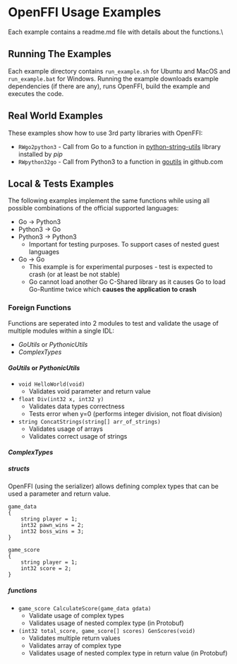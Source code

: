 # OpenFFI Usage Examples

Each example contains a readme.md file with details about the functions.\

## Running The Examples

Each example directory contains `run_example.sh` for Ubuntu and MacOS and `run_example.bat` for Windows. Running the example downloads example dependencies (if there are any), runs OpenFFI, build the example and executes the code.

## Real World Examples

These examples show how to use 3rd party libraries with OpenFFI:
* `RWgo2python3` - Call from Go to a function in [python-string-utils](https://pypi.org/project/python-string-utils/) library installed by *pip*
* `RWpython32go` - Call from Python3 to a function in [goutils](github.com/Masterminds/goutils) in github.com

## Local & Tests Examples

The following examples implement the same functions while using all possible combinations of the official supported languages:
* Go &rarr; Python3
* Python3 &rarr; Go
* Python3 &rarr; Python3
    * Important for testing purposes. To support cases of nested guest languages
* Go &rarr; Go
    * This example is for experimental purposes - test is expected to crash (or at least be not stable)
    * Go cannot load another Go C-Shared library as it causes Go to load Go-Runtime twice which **causes the application to crash**
    
### Foreign Functions

Functions are seperated into 2 modules to test and validate the usage of multiple modules within a single IDL:
* *GoUtils* or *PythonicUtils*
* *ComplexTypes*

#### *GoUtils* or *PythonicUtils*
* `void HelloWorld(void)`
    * Validates void parameter and return value
* `float Div(int32 x, int32 y)` 
    * Validates data types correctness
    * Tests error when y=0 (performs integer division, not float division)
* `string ConcatStrings(string[] arr_of_strings)`
    * Validates usage of arrays
    * Validates correct usage of strings

#### *ComplexTypes*

##### structs
OpenFFI (using the serializer) allows defining complex types that can be used a parameter and return value.

```
game_data
{
	string player = 1;
	int32 pawn_wins = 2;
	int32 boss_wins = 3;
}

game_score
{
	string player = 1;
	int32 score = 2;
}
```

##### functions
* `game_score CalculateScore(game_data gdata)`
    * Validate usage of complex types
    * Validates usage of nested complex type (in Protobuf)
* `(int32 total_score, game_score[] scores) GenScores(void)`
    * Validates multiple return values
    * Validates array of complex type
    * Validates usage of nested complex type in return value (in Protobuf)


    




